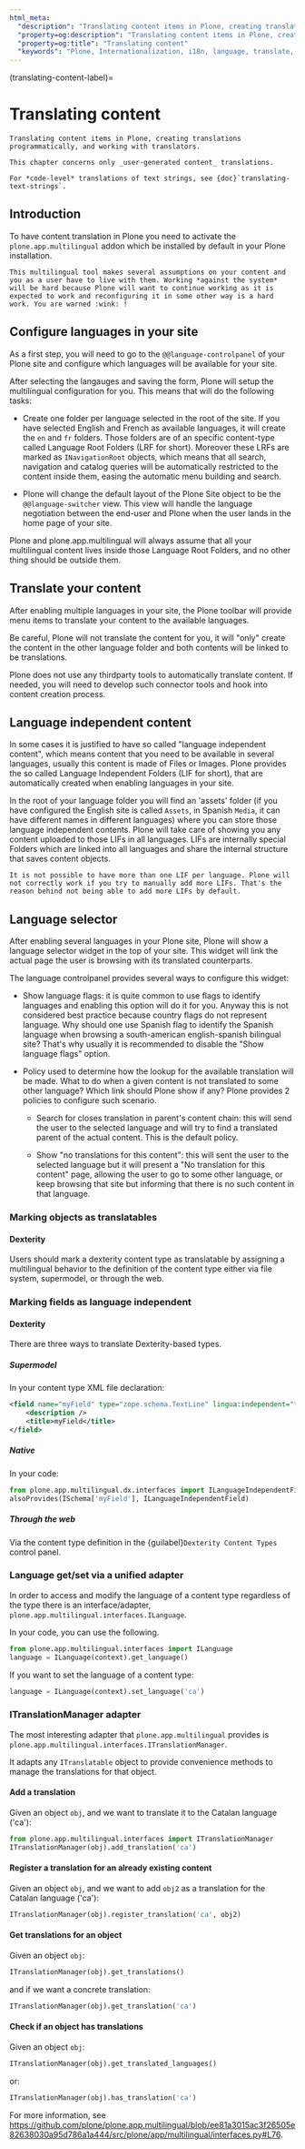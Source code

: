 ```yaml
---
html_meta:
  "description": "Translating content items in Plone, creating translations programmatically, and working with translators."
  "property=og:description": "Translating content items in Plone, creating translations programmatically, and working with translators."
  "property=og:title": "Translating content"
  "keywords": "Plone, Internationalization, i18n, language, translate, content, localization"
---
```


(translating-content-label)=

# Translating content

```{admonition} Description
Translating content items in Plone, creating translations programmatically, and working with translators.
```

```{note}
This chapter concerns only _user-generated content_ translations.

For *code-level* translations of text strings, see {doc}`translating-text-strings`.
```

## Introduction

To have content translation in Plone you need to activate the `plone.app.multilingual` addon which be installed by default in your Plone installation.

```{note}
This multilingual tool makes several assumptions on your content and you as a user have to live with them. Working *against the system* will be hard because Plone will want to continue working as it is expected to work and reconfiguring it in some other way is a hard work. You are warned :wink: !
```

## Configure languages in your site

As a first step, you will need to go to the `@@language-controlpanel` of your Plone site and configure which languages will be available for your site.

After selecting the langauges and saving the form, Plone will setup the multilingual configuration for you. This means that will do the following tasks:

- Create one folder per language selected in the root of the site. If you have selected English and French as available languages, it will create the `en` and `fr` folders. Those folders are of an specific content-type called Language Root Folders (LRF for short). Moreover these LRFs are marked as `INavigationRoot` objects, which means that all search, navigation and catalog queries will be automatically restricted to the content inside them, easing the automatic menu building and search.

- Plone will change the default layout of the Plone Site object to be the `@@language-switcher` view. This view will handle the language negotiation between the end-user and Plone when the user lands in the home page of your site. 

Plone and plone.app.multilingual will always assume that all your multilingual content lives inside those Language Root Folders, and no other thing should be outside them.

## Translate your content

After enabling multiple languages in your site, the Plone toolbar will provide menu items to translate your content to the available languages.

Be careful, Plone will not translate the content for you, it will "only" create the content in the other language folder and both contents will be linked to be translations.

Plone does not use any thirdparty tools to automatically translate content. If needed, you will need to develop such connector tools and hook into content creation process.

## Language independent content

In some cases it is justified to have so called "language independent content", which means content that you need to be available in several languages, usually this content is made of Files or Images. Plone provides the so called Language Independent Folders (LIF for short), that are automatically created when enabling languages in your site. 

In the root of your language folder you will find an 'assets' folder (if you have configured the English site is called `Assets`, in Spanish `Media`, it can have different names in different languages) where you can store those language independent contents. Plone will take care of showing you any content uploaded to those LIFs in all languages. LIFs are internally special Folders which are linked into all languages and share the internal structure that saves content objects.

```{note}
It is not possible to have more than one LIF per language. Plone will not correctly work if you try to manually add more LIFs. That's the reason behind not being able to add more LIFs by default.
```

## Language selector

After enabling several languages in your Plone site, Plone will show a language selector widget in the top of your site. This widget will link the actual page the user is browsing with its translated counterparts.

The language controlpanel provides several ways to configure this widget:

- Show language flags: it is quite common to use flags to identify languages and enabling this option will do it for you. Anyway this is not considered best practice because country flags do not represent language. Why should one use Spanish flag to identify the Spanish language when browsing a south-american english-spanish bilingual site? That's why usually it is recommended to disable the "Show language flags" option.

- Policy used to determine how the lookup for the available translation will be made. What to do when a given content is not translated to some other language? Which link should Plone show if any? Plone provides 2 policies to configure such scenario.
 
  - Search for closes translation in parent's content chain: this will send the user to the selected language and will try to find a translated parent of the actual content. This is the default policy.
  
  - Show "no translations for this content": this will sent the user to the selected language but it will present a "No translation for this content" page, allowing the user to go to some other language, or keep browsing that site but informing that there is no such content in that language.


### Marking objects as translatables


#### Dexterity

Users should mark a dexterity content type as translatable by assigning a multilingual behavior to the definition of the content type either via file system, supermodel, or through the web.


### Marking fields as language independent


#### Dexterity

There are three ways to translate Dexterity-based types.



##### Supermodel

In your content type XML file declaration:

```xml
<field name="myField" type="zope.schema.TextLine" lingua:independent="true">
    <description />
    <title>myField</title>
</field>
```


##### Native

In your code:

```python
from plone.app.multilingual.dx.interfaces import ILanguageIndependentField
alsoProvides(ISchema['myField'], ILanguageIndependentField)
```


##### Through the web

Via the content type definition in the {guilabel}`Dexterity Content Types` control panel.


### Language get/set via a unified adapter

In order to access and modify the language of a content type regardless of the type there is an interface/adapter, `plone.app.multilingual.interfaces.ILanguage`.

In your code, you can use the following.

```python
from plone.app.multilingual.interfaces import ILanguage
language = ILanguage(context).get_language()
```

If you want to set the language of a content type:

```python
language = ILanguage(context).set_language('ca')
```


### ITranslationManager adapter

The most interesting adapter that `plone.app.multilingual` provides is `plone.app.multilingual.interfaces.ITranslationManager`.

It adapts any `ITranslatable` object to provide convenience methods to manage the translations for that object.


#### Add a translation

Given an object `obj`, and we want to translate it to the Catalan language ('ca'):

```python
from plone.app.multilingual.interfaces import ITranslationManager
ITranslationManager(obj).add_translation('ca')
```


#### Register a translation for an already existing content

Given an object `obj`, and we want to add `obj2` as a translation for the Catalan language ('ca'):

```python
ITranslationManager(obj).register_translation('ca', obj2)
```


#### Get translations for an object

Given an object `obj`:

```python
ITranslationManager(obj).get_translations()
```

and if we want a concrete translation:

```python
ITranslationManager(obj).get_translation('ca')
```


#### Check if an object has translations

Given an object `obj`:

```python
ITranslationManager(obj).get_translated_languages()
```

or:

```python
ITranslationManager(obj).has_translation('ca')
```

For more information, see https://github.com/plone/plone.app.multilingual/blob/ee81a3015ac3f26505e82638030a95d786a1a444/src/plone/app/multilingual/interfaces.py#L76.
